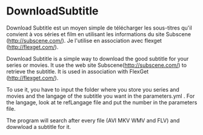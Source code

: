 DownloadSubtitle
================


Download Subtitle est un moyen simple de télécharger les sous-titres qu'il convient à vos séries et film en utilisant les informations du site Subscene (http://subscene.com/). 
Je l'utilise en association avec flexget (http://flexget.com/).


Download Subtitle is a simple way to download the good subtitle for your series or movies. It use the web site Subscene(http://subscene.com/) to retrieve the subtitle.
It is used in association with FlexGet (http://flexget.com/).


To use it, you have to input the folder where you store you series and movies and the langage of the subtitle you want in the parameters.yml . For the langage, look at te refLangage file and put the number in the parameters file.

The program will search after every file (AVI MKV WMV and FLV) and dowwload a subtitle for it.
